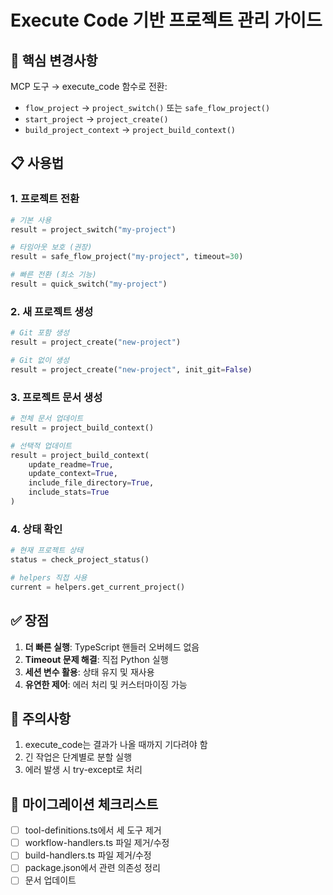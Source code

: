 
# Execute Code 기반 프로젝트 관리 가이드

## 🎯 핵심 변경사항

MCP 도구 → execute_code 함수로 전환:
- `flow_project` → `project_switch()` 또는 `safe_flow_project()`
- `start_project` → `project_create()`
- `build_project_context` → `project_build_context()`

## 📋 사용법

### 1. 프로젝트 전환
```python
# 기본 사용
result = project_switch("my-project")

# 타임아웃 보호 (권장)
result = safe_flow_project("my-project", timeout=30)

# 빠른 전환 (최소 기능)
result = quick_switch("my-project")
```

### 2. 새 프로젝트 생성
```python
# Git 포함 생성
result = project_create("new-project")

# Git 없이 생성
result = project_create("new-project", init_git=False)
```

### 3. 프로젝트 문서 생성
```python
# 전체 문서 업데이트
result = project_build_context()

# 선택적 업데이트
result = project_build_context(
    update_readme=True,
    update_context=True,
    include_file_directory=True,
    include_stats=True
)
```

### 4. 상태 확인
```python
# 현재 프로젝트 상태
status = check_project_status()

# helpers 직접 사용
current = helpers.get_current_project()
```

## ✅ 장점

1. **더 빠른 실행**: TypeScript 핸들러 오버헤드 없음
2. **Timeout 문제 해결**: 직접 Python 실행
3. **세션 변수 활용**: 상태 유지 및 재사용
4. **유연한 제어**: 에러 처리 및 커스터마이징 가능

## 🚨 주의사항

1. execute_code는 결과가 나올 때까지 기다려야 함
2. 긴 작업은 단계별로 분할 실행
3. 에러 발생 시 try-except로 처리

## 📝 마이그레이션 체크리스트

- [ ] tool-definitions.ts에서 세 도구 제거
- [ ] workflow-handlers.ts 파일 제거/수정
- [ ] build-handlers.ts 파일 제거/수정
- [ ] package.json에서 관련 의존성 정리
- [ ] 문서 업데이트

